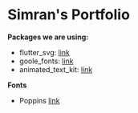 # Simran's Portfolio

**Packages we are using:**

- flutter_svg: [link](https://pub.dev/packages/flutter_svg)
- goole_fonts: [link](https://pub.dev/packages/google_fonts)
- animated_text_kit: [link](https://pub.dev/packages/animated_text_kit)

**Fonts**

- Poppins [link](https://fonts.google.com/specimen/Poppins)
